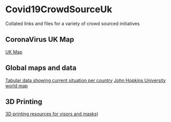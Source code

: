 # Covid19CrowdSourceUk
Collated links and files for a variety of crowd sourced initiatives

## CoronaVirus UK Map

[UK Map](https://coronavirusmap.co.uk/)

## Global maps and data

[Tabular data showing current situation per country](https://ncov2019.live/)
[John Hopkins University world map](https://coronavirus.jhu.edu/map.html)

## 3D Printing

[3D printing resources for visors and masks](/3dPrinting.md))